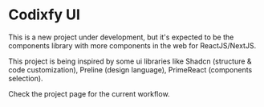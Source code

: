 # Codixfy UI
This is a new project under development, but it's expected to be the components library with more components in the web for ReactJS/NextJS.

This project is being inspired by some ui libraries like Shadcn (structure & code customization), Preline (design language), PrimeReact (components selection).

Check the project page for the current workflow.